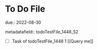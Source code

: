 # To Do File

due:: 2022-08-30

metadatafield:: todoTestFile_1448_52

- [ ] Task of todoTestFile_1448 1 [[Query me]]
